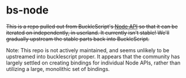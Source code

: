 # bs-node

~~This is a repo pulled out from BuckleScript's [Node API](https://bucklescript.github.io/bucklescript/api/Node.html) so that it can be iterated on independently, in userland. It currently isn't stable! We'll gradually upstream the stable parts back into BuckleScript.~~

Note: This repo is not actively maintained, and seems unlikely to be upstreamed into bucklescript proper. It appears that the community has largely settled on creating bindings for individual Node APIs, rather than utilizing a large, monolithic set of bindings. 
